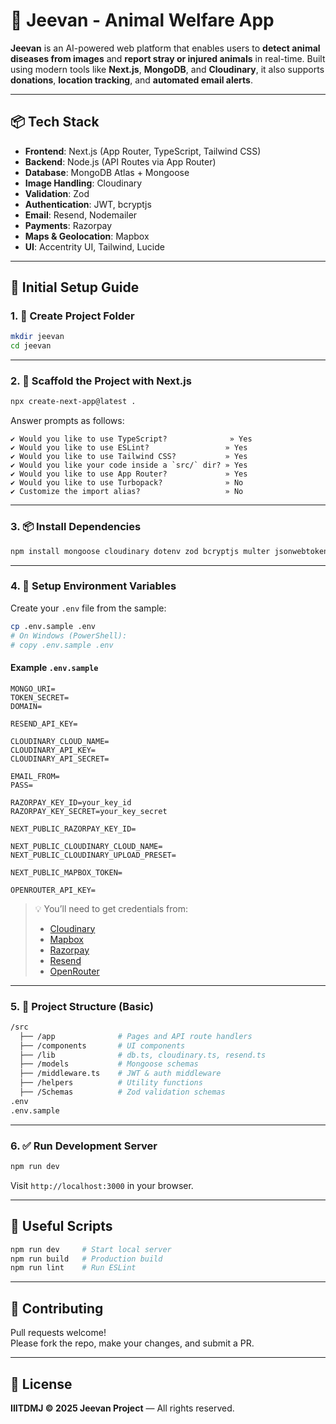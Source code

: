 
# 🐾 Jeevan - Animal Welfare App

**Jeevan** is an AI-powered web platform that enables users to **detect animal diseases from images** and **report stray or injured animals** in real-time. Built using modern tools like **Next.js**, **MongoDB**, and **Cloudinary**, it also supports **donations**, **location tracking**, and **automated email alerts**.

---

## 📦 Tech Stack

- **Frontend**: Next.js (App Router, TypeScript, Tailwind CSS)
- **Backend**: Node.js (API Routes via App Router)
- **Database**: MongoDB Atlas + Mongoose
- **Image Handling**: Cloudinary
- **Validation**: Zod
- **Authentication**: JWT, bcryptjs
- **Email**: Resend, Nodemailer
- **Payments**: Razorpay
- **Maps & Geolocation**: Mapbox
- **UI**: Accentrity UI, Tailwind, Lucide

---

## 🚀 Initial Setup Guide

### 1. 📁 Create Project Folder

```bash
mkdir jeevan
cd jeevan
```

---

### 2. 🧱 Scaffold the Project with Next.js

```bash
npx create-next-app@latest .
```

Answer prompts as follows:

```
✔ Would you like to use TypeScript?              » Yes
✔ Would you like to use ESLint?                 » Yes
✔ Would you like to use Tailwind CSS?           » Yes
✔ Would you like your code inside a `src/` dir? » Yes
✔ Would you like to use App Router?             » Yes
✔ Would you like to use Turbopack?              » No
✔ Customize the import alias?                   » No
```

---

### 3. 📦 Install Dependencies

```bash
npm install mongoose cloudinary dotenv zod bcryptjs multer jsonwebtoken nodemailer razorpay mapbox-gl @barba/core @fortawesome/react-fontawesome @fortawesome/free-solid-svg-icons @tabler/icons-react axios clsx formidable leaflet react-leaflet lottie-react lucide-react next-connect next-themes resend swr tailwind-merge tw-elements yet-another-react-lightbox jwt-decode
```

---

### 4. 🔐 Setup Environment Variables

Create your `.env` file from the sample:

```bash
cp .env.sample .env
# On Windows (PowerShell):
# copy .env.sample .env
```

#### Example `.env.sample`

```env
MONGO_URI=
TOKEN_SECRET=
DOMAIN=

RESEND_API_KEY=

CLOUDINARY_CLOUD_NAME=
CLOUDINARY_API_KEY=
CLOUDINARY_API_SECRET=

EMAIL_FROM=
PASS=

RAZORPAY_KEY_ID=your_key_id
RAZORPAY_KEY_SECRET=your_key_secret

NEXT_PUBLIC_RAZORPAY_KEY_ID=

NEXT_PUBLIC_CLOUDINARY_CLOUD_NAME=
NEXT_PUBLIC_CLOUDINARY_UPLOAD_PRESET=

NEXT_PUBLIC_MAPBOX_TOKEN=

OPENROUTER_API_KEY=
```

> 💡 You’ll need to get credentials from:
> - [Cloudinary](https://cloudinary.com/)
> - [Mapbox](https://account.mapbox.com/)
> - [Razorpay](https://razorpay.com/)
> - [Resend](https://resend.com/)
> - [OpenRouter](https://openrouter.ai/)

---

### 5. 🧠 Project Structure (Basic)

```bash
/src
  ├── /app              # Pages and API route handlers
  ├── /components       # UI components
  ├── /lib              # db.ts, cloudinary.ts, resend.ts
  ├── /models           # Mongoose schemas
  ├── /middleware.ts    # JWT & auth middleware
  ├── /helpers          # Utility functions
  ├── /Schemas          # Zod validation schemas
.env
.env.sample
```

---

### 6. ✅ Run Development Server

```bash
npm run dev
```

Visit `http://localhost:3000` in your browser.

---

## 🧪 Useful Scripts

```bash
npm run dev     # Start local server
npm run build   # Production build
npm run lint    # Run ESLint
```

---

## 🤝 Contributing

Pull requests welcome!  
Please fork the repo, make your changes, and submit a PR.

---

## 📄 License

**IIITDMJ © 2025 Jeevan Project** — All rights reserved.
